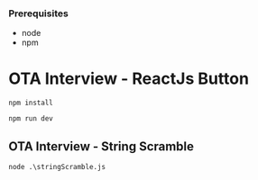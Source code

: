 ### Prerequisites

- node
- npm

# OTA Interview - ReactJs Button

```
npm install
```

```
npm run dev
```

## OTA Interview - String Scramble

```
node .\stringScramble.js
```
